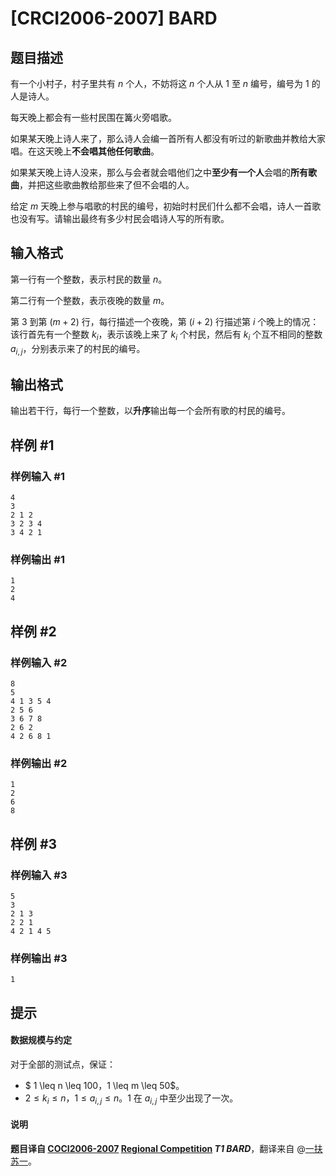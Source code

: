 # [CRCI2006-2007] BARD

## 题目描述

有一个小村子，村子里共有 $n$ 个人，不妨将这 $n$ 个人从 $1$ 至 $n$ 编号，编号为 $1$ 的人是诗人。

每天晚上都会有一些村民围在篝火旁唱歌。

如果某天晚上诗人来了，那么诗人会编一首所有人都没有听过的新歌曲并教给大家唱。在这天晚上**不会唱其他任何歌曲**。

如果某天晚上诗人没来，那么与会者就会唱他们之中**至少有一个人**会唱的**所有歌曲**，并把这些歌曲教给那些来了但不会唱的人。

给定 $m$ 天晚上参与唱歌的村民的编号，初始时村民们什么都不会唱，诗人一首歌也没有写。请输出最终有多少村民会唱诗人写的所有歌。

## 输入格式

第一行有一个整数，表示村民的数量 $n$。

第二行有一个整数，表示夜晚的数量 $m$。

第 $3$ 到第 $(m + 2)$ 行，每行描述一个夜晚，第 $(i + 2)$ 行描述第 $i$ 个晚上的情况：   
该行首先有一个整数 $k_i$，表示该晚上来了 $k_i$ 个村民，然后有 $k_i$ 个互不相同的整数 $a_{i, j}$，分别表示来了的村民的编号。

## 输出格式

输出若干行，每行一个整数，以**升序**输出每一个会所有歌的村民的编号。

## 样例 #1

### 样例输入 #1
```
4
3
2 1 2
3 2 3 4
3 4 2 1
```

### 样例输出 #1

```
1
2
4
```

## 样例 #2

### 样例输入 #2
```
8
5
4 1 3 5 4
2 5 6
3 6 7 8
2 6 2
4 2 6 8 1
```

### 样例输出 #2

```
1
2
6
8
```

## 样例 #3

### 样例输入 #3
```
5
3
2 1 3
2 2 1
4 2 1 4 5
```

### 样例输出 #3

```
1
```

## 提示

#### 数据规模与约定

对于全部的测试点，保证：

- $ 1 \leq n \leq 100$，$1 \leq m \leq 50$。
- $2 \leq k_i \leq n$，$1 \leq a_{i, j} \leq n$。$1$ 在 $a_{i, j}$ 中至少出现了一次。

#### 说明

**题目译自 [COCI2006-2007](https://hsin.hr/coci/archive/2006_2007/) [Regional Competition](https://hsin.hr/coci/archive/2006_2007/regional_tasks.pdf) *T1 BARD***，翻译来自 @[一扶苏一](https://www.luogu.com.cn/user/65363)。


